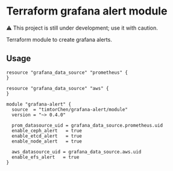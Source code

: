 # Terraform grafana alert module

⚠️ This project is still under development; use it with caution.

Terraform module to create grafana alerts.

## Usage

```hcl
resource "grafana_data_source" "prometheus" {
}

resource "grafana_data_source" "aws" {
}

module "grafana-alert" {
  source  = "timtorChen/grafana-alert/module"
  version = "~> 0.4.0"

  prom_datasource_uid = grafana_data_source.prometheus.uid
  enable_ceph_alert   = true
  enable_etcd_alert   = true
  enable_node_alert   = true

  aws_datasource_uid = grafana_data_source.aws.uid
  enable_efs_alert   = true
}
```
